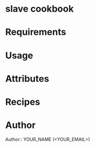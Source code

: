 # slave cookbook

# Requirements

# Usage

# Attributes

# Recipes

# Author

Author:: YOUR_NAME (<YOUR_EMAIL>)
